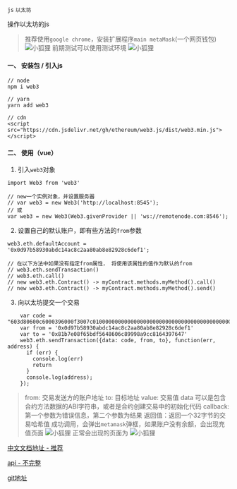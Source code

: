 `js`  `以太坊` 

操作以太坊的js

> 推荐使用`google chrome`，安装扩展程序`main metaMask`(一个网页钱包)
![小狐狸](https://upload-images.jianshu.io/upload_images/2941543-ce6f35d96e211a76.png?imageMogr2/auto-orient/strip%7CimageView2/2/w/1240)
前期测试可以使用测试环境
![小狐狸](https://upload-images.jianshu.io/upload_images/2941543-d973f16696de6ee4.png?imageMogr2/auto-orient/strip%7CimageView2/2/w/1240)



#### 一、 安装包 / 引入js

```
// node
npm i web3

// yarn
yarn add web3

// cdn
<script src="https://cdn.jsdelivr.net/gh/ethereum/web3.js/dist/web3.min.js"></script>
```

#### 二、 使用（vue）

1. 引入`web3`对象

```
import Web3 from 'web3'

// new一个实例对象，并设置服务器
// var web3 = new Web3('http://localhost:8545');
// 或
var web3 = new Web3(Web3.givenProvider || 'ws://remotenode.com:8546');
```

2. 设置自己的默认账户，即有些方法的`from`参数

```
web3.eth.defaultAccount = '0x0d97b58930abdc14ac8c2aa80ab8e82928c6def1';

// 在以下方法中如果没有指定from属性， 将使用该属性的值作为默认的from
// web3.eth.sendTransaction()
// web3.eth.call()
// new web3.eth.Contract() -> myContract.methods.myMethod().call()
// new web3.eth.Contract() -> myContract.methods.myMethod().send()
```

3. 向以太坊提交一个交易

```
    var code = "603d80600c6000396000f3007c01000000000000000000000000000000000000000000000000000000006000350463c6888fa18114602d57005b6007600435028060005260206000f3";
    var from = '0x0d97b58930abdc14ac8c2aa80ab8e82928c6def1'
    var to = '0x81b7e08f65bdf5648606c89998a9cc8164397647'
    web3.eth.sendTransaction({data: code, from, to}, function(err, address) {
      if (err) {
        console.log(err)
        return
      }
      console.log(address);
    });
```

> from: 交易发送方的账户地址
> to: 目标地址
> value: 交易值
> data 可以是包含合约方法数据的ABI字符串，或者是合约创建交易中的初始化代码
> callback: 第一个参数为错误信息，第二个参数为结果
> 返回值：返回一个32字节的交易哈希值
> 成功调用，会弹出`metamask`弹框，如果账户没有余额，会出现充值页面
![小狐狸](https://upload-images.jianshu.io/upload_images/2941543-ce94eca3aa04dfc0.png?imageMogr2/auto-orient/strip%7CimageView2/2/w/1240)
正常会出现的页面为
![小狐狸](https://upload-images.jianshu.io/upload_images/2941543-86e19b059cfc3c34.png?imageMogr2/auto-orient/strip%7CimageView2/2/w/1240)



[中文文档地址 - 推荐](http://cw.hubwiz.com/card/c/web3.js-1.0/1/2/19/)

[api - 不完整](http://web3.tryblockchain.org/)

[git地址](https://github.com/ethereum/web3.js/tree/master)


